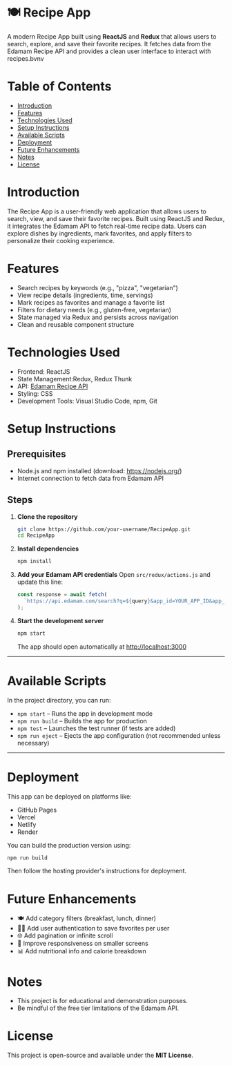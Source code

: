 # 🍽️ Recipe App

A modern Recipe App built using **ReactJS** and **Redux** that allows users to search, explore, and save their favorite recipes. It fetches data from the Edamam Recipe API and provides a clean user interface to interact with recipes.bvnv

# Table of Contents
- [Introduction](#introduction)
- [Features](#features)
- [Technologies Used](#technologies-used)
- [Setup Instructions](#setup-instructions)
- [Available Scripts](#available-scripts)
- [Deployment](#deployment)
- [Future Enhancements](#future-enhancements)
- [Notes](#notes)
- [License](#license)

# Introduction

The Recipe App is a user-friendly web application that allows users to search, view, and save their favorite recipes. Built using ReactJS and Redux, it integrates the Edamam API to fetch real-time recipe data. Users can explore dishes by ingredients, mark favorites, and apply filters to personalize their cooking experience.

# Features

- Search recipes by keywords (e.g., "pizza", "vegetarian")
- View recipe details (ingredients, time, servings)
- Mark recipes as favorites and manage a favorite list
- Filters for dietary needs (e.g., gluten-free, vegetarian)
- State managed via Redux and persists across navigation
- Clean and reusable component structure

# Technologies Used

- Frontend: ReactJS
- State Management:Redux, Redux Thunk
- API: [Edamam Recipe API](https://developer.edamam.com/)
- Styling: CSS
- Development Tools: Visual Studio Code, npm, Git

# Setup Instructions

## Prerequisites

- Node.js and npm installed (download: https://nodejs.org/)
- Internet connection to fetch data from Edamam API

## Steps

1. **Clone the repository**
   ```bash
   git clone https://github.com/your-username/RecipeApp.git
   cd RecipeApp

2. **Install dependencies**

   ```bash
   npm install
   ```

3. **Add your Edamam API credentials**
   Open `src/redux/actions.js` and update this line:

   ```javascript
   const response = await fetch(
     `https://api.edamam.com/search?q=${query}&app_id=YOUR_APP_ID&app_key=YOUR_APP_KEY&from=0&to=50`
   );
   ```

4. **Start the development server**

   ```bash
   npm start
   ```

   The app should open automatically at [http://localhost:3000](http://localhost:3000)

---

# Available Scripts

In the project directory, you can run:

* `npm start` – Runs the app in development mode
* `npm run build` – Builds the app for production
* `npm test` – Launches the test runner (if tests are added)
* `npm run eject` – Ejects the app configuration (not recommended unless necessary)

---

# Deployment

This app can be deployed on platforms like:

* GitHub Pages
* Vercel
* Netlify
* Render

You can build the production version using:

```bash
npm run build
```
Then follow the hosting provider's instructions for deployment.

# Future Enhancements

* 🍽️ Add category filters (breakfast, lunch, dinner)
* 🧑‍🍳 Add user authentication to save favorites per user
* 🌐 Add pagination or infinite scroll
* 📱 Improve responsiveness on smaller screens
* 📊 Add nutritional info and calorie breakdown

# Notes

* This project is for educational and demonstration purposes.
* Be mindful of the free tier limitations of the Edamam API.

# License

This project is open-source and available under the **MIT License**.

